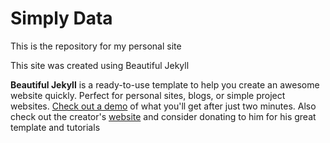 # Simply Data

This is the repository for my personal site

This site was created using Beautiful Jekyll

**Beautiful Jekyll** is a ready-to-use template to help you create an awesome website quickly. Perfect for personal sites, blogs, or simple project websites.  [Check out a demo](http://deanattali.com/beautiful-jekyll) of what you'll get after just two minutes. Also check out the creator's [website](http://deanattali.com) and consider donating to him for his great template and tutorials
